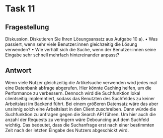 # Task 11

## Fragestellung
Diskussion. Diskutieren Sie Ihren Lösungsansatz aus Aufgabe 10 a).
• Was passiert, wenn sehr viele Benutzer:innen gleichzeitig die Lösung
verwenden?
• Wie verhält sich die Suche, wenn der Benutzer:innen seine Eingabe sehr
schnell mehrfach hintereinander anpasst?

## Antwort
Wenn viele Nutzer gleichzeitig die Artikelsuche verwenden wird jedes mal eine Datenbank abfrage abgerufen. 
Hier könnte Caching helfen, um die Performance zu verbessern. Dennoch wird die Suchfunktion lokal clientseitig implemntiert, 
sodass das Benutzten des Suchfeldes zu keiner Arbeitslast im Backend führt. Bei einem größeren Datensatz wäre das aber unsinnig solch eine Arbeitslast in den Client zuschreiben.
Dann würde die Suchfunktion zu anfragen gegen die Search API führen. Um hier auch die anzahl der Requests zu veringern wäre Debouncing auf dem Suchfeld wichtig.
Das bedeutet, dass die Suchanfrage erst nach einer bestimmten Zeit nach der letzten Eingabe des Nutzers abgeschickt wird.


